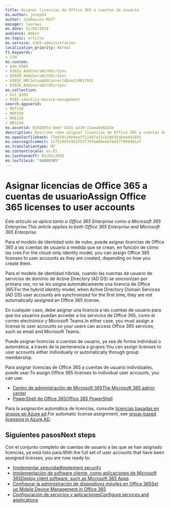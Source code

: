 ```yaml
---
title: Asignar licencias de Office 365 a cuentas de usuario
ms.author: josephd
author: JoeDavies-MSFT
manager: laurawi
ms.date: 12/03/2019
audience: Admin
ms.topic: article
ms.service: o365-administration
localization_priority: Normal
f1.keywords:
- CSH
ms.custom:
- Adm_O365
- O365p_AddUsersWithDirSync
- O365M_AddUsersWithDirSync
- O365E_HRCSetupAADConnectAboutLM617031
- O365E_AddUsersWithDirSync
ms.collection:
- Ent_O365
- M365-identity-device-management
search.appverid:
- MET150
- MOP150
- MOE150
- MBS150
ms.assetid: 01920974-9e6f-4331-a370-13aea4e82b3e
description: Describe cómo asignar licencias de Office 365 a cuentas de usuario, ya sea de forma individual o en función de la pertenencia a grupos.
ms.openlocfilehash: 77e6f6c20e9eeff11487a31cb2d616abbed42601
ms.sourcegitcommit: 11751463c952f57f397b886eebfbd37790d461af
ms.translationtype: MT
ms.contentlocale: es-ES
ms.lasthandoff: 05/03/2020
ms.locfileid: "44009385"
---
```

# <a name="assign-office-365-licenses-to-user-accounts"></a><span data-ttu-id="eec96-103">Asignar licencias de Office 365 a cuentas de usuario</span><span class="sxs-lookup"><span data-stu-id="eec96-103">Assign Office 365 licenses to user accounts</span></span>

<span data-ttu-id="eec96-104">*Este artículo se aplica tanto a Office 365 Enterprise como a Microsoft 365 Enterprise.*</span><span class="sxs-lookup"><span data-stu-id="eec96-104">*This article applies to both Office 365 Enterprise and Microsoft 365 Enterprise.*</span></span>

<span data-ttu-id="eec96-105">Para el modelo de identidad solo de nube, puede asignar licencias de Office 365 a las cuentas de usuario a medida que se crean, en función de cómo las cree.</span><span class="sxs-lookup"><span data-stu-id="eec96-105">For the cloud-only identity model, you can assign Office 365 licenses to user accounts as they are created, depending on how you create them.</span></span>

<span data-ttu-id="eec96-106">Para el modelo de identidad híbrida, cuando las cuentas de usuario de servicios de dominio de Active Directory (AD DS) se sincronizan por primera vez, no se les asigna automáticamente una licencia de Office 365.</span><span class="sxs-lookup"><span data-stu-id="eec96-106">For the hybrid identity model, when Active Directory Domain Services (AD DS) user accounts are synchronized for the first time, they are not automatically assigned an Office 365 license.</span></span>

<span data-ttu-id="eec96-107">En cualquier caso, debe asignar una licencia a las cuentas de usuario para que los usuarios puedan acceder a los servicios de Office 365, como el correo electrónico y Microsoft Teams.</span><span class="sxs-lookup"><span data-stu-id="eec96-107">In either case, you must assign a license to user accounts so your users can access Office 365 services, such as email and Microsoft Teams.</span></span>

<span data-ttu-id="eec96-108">Puede asignar licencias a cuentas de usuario, ya sea de forma individual o automática, a través de la pertenencia a grupos.</span><span class="sxs-lookup"><span data-stu-id="eec96-108">You can assign licenses to user accounts either individually or automatically through group membership.</span></span>

<span data-ttu-id="eec96-109">Para asignar licencias de Office 365 a cuentas de usuario individuales, puede usar:</span><span class="sxs-lookup"><span data-stu-id="eec96-109">To assign Office 365 licenses to individual user accounts, you can use:</span></span>

- [<span data-ttu-id="eec96-110">Centro de administración de Microsoft 365</span><span class="sxs-lookup"><span data-stu-id="eec96-110">The Microsoft 365 admin center</span></span>](https://docs.microsoft.com/office365/admin/subscriptions-and-billing/assign-licenses-to-users)
- [<span data-ttu-id="eec96-111">PowerShell de Office 365</span><span class="sxs-lookup"><span data-stu-id="eec96-111">Office 365 PowerShell</span></span>](https://docs.microsoft.com/office365/enterprise/powershell/assign-licenses-to-user-accounts-with-office-365-powershell)

<span data-ttu-id="eec96-112">Para la asignación automática de licencias, consulte [licencias basadas en grupos en Azure ad](https://docs.microsoft.com/azure/active-directory/fundamentals/active-directory-licensing-whatis-azure-portal).</span><span class="sxs-lookup"><span data-stu-id="eec96-112">For automatic license assignment, see [group-based licensing in Azure AD](https://docs.microsoft.com/azure/active-directory/fundamentals/active-directory-licensing-whatis-azure-portal).</span></span>

## <a name="next-steps"></a><span data-ttu-id="eec96-113">Siguientes pasos</span><span class="sxs-lookup"><span data-stu-id="eec96-113">Next steps</span></span>

<span data-ttu-id="eec96-114">Con el conjunto completo de cuentas de usuario a las que se han asignado licencias, ya está listo para:</span><span class="sxs-lookup"><span data-stu-id="eec96-114">With the full set of user accounts that have been assigned licenses, you are now ready to:</span></span>

- [<span data-ttu-id="eec96-115">Implementar seguridad</span><span class="sxs-lookup"><span data-stu-id="eec96-115">Implement security</span></span>](https://docs.microsoft.com/microsoft-365/security/office-365-security/security-roadmap)
- [<span data-ttu-id="eec96-116">Implementación de software cliente, como aplicaciones de Microsoft 365</span><span class="sxs-lookup"><span data-stu-id="eec96-116">Deploy client software, such as Microsoft 365 Apps</span></span>](https://docs.microsoft.com/DeployOffice/deployment-guide-microsoft-365-apps)
- [<span data-ttu-id="eec96-117">Configurar la administración de dispositivos móviles en Office 365</span><span class="sxs-lookup"><span data-stu-id="eec96-117">Set up Mobile Device Management in Office 365</span></span>](https://support.office.com/article/set-up-mobile-device-management-mdm-in-office-365-dd892318-bc44-4eb1-af00-9db5430be3cd)
- [<span data-ttu-id="eec96-118">Configuración de servicios y aplicaciones</span><span class="sxs-lookup"><span data-stu-id="eec96-118">Configure services and applications</span></span>](configure-services-and-applications.md)

